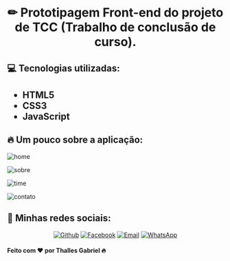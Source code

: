 
<h1 align="center">✏ Prototipagem Front-end do projeto de TCC (Trabalho de conclusão de curso).</h1>

<h2>💻 Tecnologias utilizadas:<h2>

  - HTML5
  - CSS3
  - JavaScript
  
<h2>🔥 Um pouco sobre a aplicação:</h2>

![home](https://user-images.githubusercontent.com/62181023/85928540-170ad080-b884-11ea-9812-6c2cd707b3dc.png)

![sobre](https://user-images.githubusercontent.com/62181023/85928547-2558ec80-b884-11ea-903e-096a5ff221a5.png)

![time](https://user-images.githubusercontent.com/62181023/85928554-3570cc00-b884-11ea-94d8-3217034c2735.png)

![contato](https://user-images.githubusercontent.com/62181023/85928562-3efa3400-b884-11ea-8075-29ea179a1271.png)

<h2>📱 Minhas redes sociais:</h2>

<p align="center">
   <a href="https://github.com/thallesyasmim" target="_blank" >
    <img alt="Github" src="https://img.shields.io/badge/Github--%23F8952D?style=social&logo=github"></a>
    
      
  <a href="https://www.facebook.com/thalles.gabriel.1690" target="_blank" >
    <img alt="Facebook" src="https://img.shields.io/badge/Facebook--%23F8952D?style=social&logo=facebook"></a>
    
    
  <a href="mailto:thallesgabriel1307@gmail.com" target="_blank" >
    <img alt="Email" src="https://img.shields.io/badge/Email--%23F8952D?style=social&logo=gmail"></a> 
  
  <a href="https://api.whatsapp.com/send?phone=5511970670088" target="_blank" >
    <img alt="WhatsApp" src="https://img.shields.io/badge/Whatsapp--%23F8952D?style=social&logo=whatsapp"></a>
 </p>


<h4>Feito com ❤ por Thalles Gabriel 🔥 
